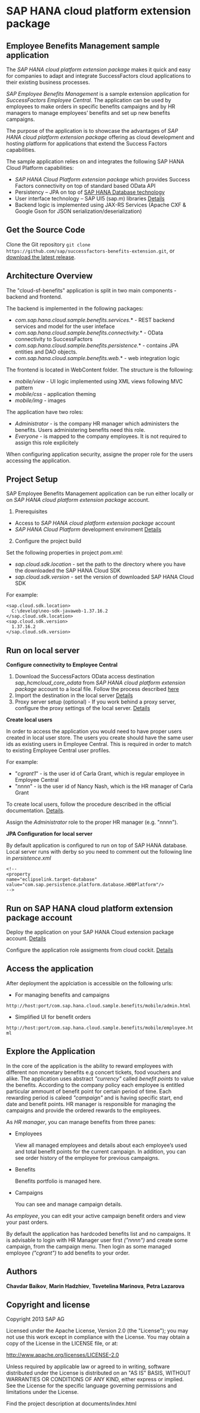 SAP HANA cloud platform extension package 
=========================================

Employee Benefits Management sample application
-----------------------------------------------

The *SAP HANA cloud platform extension package* makes it quick and easy for companies to adapt and integrate SuccessFactors cloud applications to their existing business processes.

*SAP Employee Benefits Management* is a sample extension application for *SuccessFactors Employee Central*. The application can be used by employees to make orders in specific benefits campaigns and by HR managers to manage employees’ benefits and set up new benefits campaigns.

The purpose of the application is to showcase the advantages of *SAP HANA cloud platform extension package* offering as cloud development and hosting platform for applications that extend the Success Factors capabilities.

The sample application relies on and integrates the following SAP HANA Cloud Platform capabilities:

* *SAP HANA Cloud Platform extension package* which provides Success Factors connectivity  on top of standard based OData API 
* Persistency – JPA on top of [SAP HANA Database technology](http://www.saphana.com/welcome)
* User interface technology – SAP UI5 (sap.m) libraries [Details](https://sapui5.hana.ondemand.com/sdk/test-resources/sap/m/demokit/explored/index.html)
*	Backend logic is implemented using JAX-RS Services (Apache CXF & Google Gson for JSON serialization/deserialization)

Get the Source Code
-------------------

Clone the Git repository `git clone https://github.com/sap/successfactors-benefits-extension.git`, or [download the latest release](https://github.com/sap/successfactors-benefits-extension/zipball/master).

Architecture Overview
---------------------

The "cloud-sf-benefits" application is split in two main components - backend and frontend. 

The backend is implemented in the following packages:

  - *com.sap.hana.cloud.sample.benefits.services.** - REST backend services and model for the user inteface
  - *com.sap.hana.cloud.sample.benefits.connectivity.** - OData connectivity to SuccessFactors  
  - *com.sap.hana.cloud.sample.benefits.persistence.** - contains JPA entities and DAO objects.
  - *com.sap.hana.cloud.sample.benefits.web.** - web integration logic

The frontend is located in WebContent folder. The structure is the following:

  - *mobile/view* - UI logic implemented using XML views following MVC pattern
  - *mobile/css* - application theming
  - *mobile/img* - images
  
The application have two roles:

- *Administrator* - is the company HR manager which administers the benefits. Users administering benefits need this role.
- *Everyone* - is mapped to the company employees. It is not required to assign this role explicitely

When configuring application security, assigne the proper role for the users accessing the application.

Project Setup
-----------------

SAP Employee Benefits Management application can be run either locally or on *SAP HANA cloud platform extension package* account.

1. Prerequisites

 * Access to *SAP HANA cloud platform extension package* account
 * *SAP HANA Cloud Platform* development enviroment [Details](https://help.hana.ondemand.com/help/frameset.htm?e815ca4cbb5710148376c549fd74c0db.html)

2. Configure the project build

 Set the following properties in project *pom.xml*:

  - *sap.cloud.sdk.location* - set the path to the directory where you have the downloaded the SAP HANA Cloud SDK
  - *sap.cloud.sdk.version* - set the version of downloaded SAP HANA Cloud SDK

For example:

    <sap.cloud.sdk.location>
      C:\develop\neo-sdk-javaweb-1.37.16.2
    </sap.cloud.sdk.location>   
    <sap.cloud.sdk.version>
      1.37.16.2
    </sap.cloud.sdk.version>

Run on local server
-------------------

**Configure connectivity to Employee Central**

 1. Download the SuccessFactors OData access destination *sap_hcmcloud_core_odata* from  *SAP HANA cloud platform extension package* account to a local file. Follow the process described [here](https://help.hana.ondemand.com/help/frameset.htm?f02a359183c74429a9d82b23feb15243.html)
 2. Import the destination in the local server [Details](https://help.hana.ondemand.com/help/frameset.htm?0334aa5dbb304deb83a30503967b6f8d.html)
 3. Proxy server setup (optional) - If you work behind a proxy server, configure the proxy settings of the local server. [Details](https://help.hana.ondemand.com/help/frameset.htm?e592cf6cbb57101495d3c28507d20f1b.html)

**Create local users**

In order to access the application you would need to have proper users created in local user store. The users you create should have the same user ids as existing users in Employee Central. This is required in order to match to existing Employee Central user profiles.

For example:

- "*cgrant1*" - is the user id of Carla Grant, which is regular employee in Employee Central
- "*nnnn*" - is the user id of Nancy Nash, which is the HR manager of Carla Grant

To create local users, follow the procedure described in the official documentation. [Details](https://help.hana.ondemand.com/help/frameset.htm?fe47e02fd9514ab889c37250ed771c0c.html).

Assign the *Administrator* role to the proper HR manager (e.g. "*nnnn*").

**JPA Configuration for local server**

By default application is configured to run on top of SAP HANA database. Local server runs with derby so you need to comment out the following line in *persistence.xml*

    <!-- 
    <property 
    name="eclipselink.target-database" 
    value="com.sap.persistence.platform.database.HDBPlatform"/> 
    -->

Run on SAP HANA cloud platform extension package account
----------------------------------------------------------

Deploy the application on your SAP HANA Cloud extension package account. [Details](https://help.hana.ondemand.com/help/frameset.htm?e5dfbc6cbb5710149279f67fb43d4e5d.html)

Configure the application role assigments from cloud cockit. [Details](https://help.hana.ondemand.com/help/frameset.htm?db8175b9d976101484e6fa303b108acd.html)


Access the application 
----------------------

After deployment the applciation is accessible on the following urls:

* For managing benefits and campaigns

`http://host:port/com.sap.hana.cloud.sample.benefits/mobile/admin.html`

* Simplified UI for benefit orders

`http://host:port/com.sap.hana.cloud.sample.benefits/mobile/employee.html`
 
Explore the Application
-----------------------

In the core of the application is the ability to reward employees with different non monetary benefits e.g concert tickets, food vouchers and alike. The application uses abstract *"currency"* called *benefit points* to value the benefits. According to the company policy each employee is entitled particular ammount of benefit point for certain period of time. Each rewarding period is caleed *"campaign"* and is having specific start, end date and benefit points. HR manager is responsible for managing the campaigns and provide the ordered rewards to the employees.

As *HR manager*, you can manage benefits from three panes:

* Employees

  View all managed employees and details about each employee’s used and total benefit points for the current campaign. In addition, you can see order history of the employee for previous campaigns.

* Benefits
 
  Benefits portfolio is managed here.

* Campaigns

  You can see and manage campaign details.

As *employee*, you can edit your active campaign benefit orders and view your past orders.

By default the application has hardcoded benefits list and no campaigns. It is advisable to login with HR Manager user first *("nnnn")* and create some campaign, from the campaign menu. Then login as some managed employee *("cgrant")* to add benefits to your order.  

Authors
-------

**Chavdar Baikov**,
**Marin Hadzhiev**,
**Tsvetelina Marinova**,
**Petra Lazarova**

Copyright and license
---------------------

Copyright 2013 SAP AG

Licensed under the Apache License, Version 2.0 (the "License");
you may not use this work except in compliance with the License.
You may obtain a copy of the License in the LICENSE file, or at:

   http://www.apache.org/licenses/LICENSE-2.0

Unless required by applicable law or agreed to in writing, software
distributed under the License is distributed on an "AS IS" BASIS,
WITHOUT WARRANTIES OR CONDITIONS OF ANY KIND, either express or implied.
See the License for the specific language governing permissions and
limitations under the License.

Find the project description at documents/index.html
